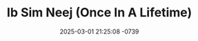 ---
layout: movie-video-data
date: 2025-03-01 21:25:08 -0739
categories: movie

# Site Attributes
title: "Ib Sim Neej (Once In A Lifetime)"
permalink: "/movie/Ib_Sim_Neej_(Once_In_A_Lifetime)"

# Movie Attributes
synopsis: "Ib sim neej yog ib zaj dab neeg ua txog siv yis lub neej. Zaj dab neeg no muaj tseeb thiab yeej tswm sim los rau haiv neeg hmoob los tau ntev xyoo lawm. Siv yis yog ib tug me nyuam ntsuag yuav poj niam tau ob lub lim tiam xwb. Hmoov tsis muaj, dab tau coj siv yis poj niam lawm. tom qab thaum nws poj niam tuag tag lawm, nws thiaj li tai mus kawm ua neeb. Muaj ib zuag Siv yis thiaj li mus ua neeb kho xeev laus tus ntxhais, nws tau mus ntsib nws tus poj niam hauv dab teb ntawm ib txoj kev. nkawv txoj kev hlub loj heev nej sawv daws npaj saib seb siv yis yuav ua neeb mus caum xeev laus tus ntxhaus los yuav mus caum nws tus poj niam? "
producer: "Khaub Lig Cua Entertainment"
director: ""
writer: ""
video_link: ""
genre: "Drama Romance"
year: "2000"
release_type: "VHS"
storage: "Center for Hmong Studies"
thumbnail: "/assets/images/movie_thumbnails/Ib Sim Neej (Once In A Lifetime).jpeg"
publishing_company: "Khaub Lig Cua Entertainment"

# Sequels + Parts
base_movie: ""
total_parts: 0
sequel: ""

# Movie Cast
cast:
#VALUE!
---